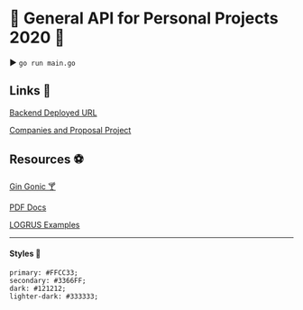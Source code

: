 # 🍇 General API for Personal Projects 2020 🍇

▶️ `go run main.go`

## Links 🔗

[Backend Deployed URL](https://github.com/rafischer1/portfolio-go-api-2020)

[Companies and Proposal Project](http://hot-waves.surge.sh/)

## Resources ⚽️

[Gin Gonic 🍸](https://godoc.org/github.com/gin-gonic/gin#Context.Handler)

[PDF Docs](https://godoc.org/github.com/adrg/go-wkhtmltopdf)

[LOGRUS Examples](https://pkg.go.dev/github.com/sirupsen/logrus#section-readme)

---

#### Styles 🎨

```
primary: #FFCC33;
secondary: #3366FF;
dark: #121212;
lighter-dark: #333333;
```
